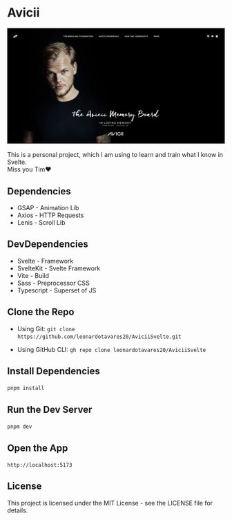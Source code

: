 # Avicii

![Alt Text](./static/readme.png)

This is a personal project, which I am using to learn and train what I know in Svelte. <br>
Miss you Tim❤️

## Dependencies

- GSAP - Animation Lib
- Axios - HTTP Requests
- Lenis - Scroll Lib

## DevDependencies
- Svelte - Framework
- SvelteKit - Svelte Framework
- Vite - Build
- Sass - Preprocessor CSS
- Typescript - Superset of JS

## Clone the Repo

- Using Git: 
``
git clone https://github.com/leonardotavares20/AviciiSvelte.git
``

- Using GitHub CLI:
``
gh repo clone leonardotavares20/AviciiSvelte
``

## Install Dependencies
``
pnpm install
``

## Run the Dev Server
``
pnpm dev
``

## Open the App

``
http://localhost:5173
``

## License

This project is licensed under the MIT License - see the LICENSE file for details.
